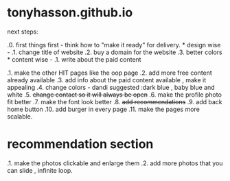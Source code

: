# tonyhasson.github.io


next steps:

.0. first things first - think how to "make it ready" for delivery. 
    * design wise -
        .1. change title of website
        .2. buy a domain for the website
        .3. better colors
    * content wise -
        .1.  write about the paid content


.1. make the other HIT pages like the oop page
.2. add more free content already available
.3. add info about the paid content available , make it appealing
.4. change colors - dandi suggested :dark blue , baby blue and white
.5. ~~change contact so it will always be open~~
.6. make the profile photo fit better
.7. make the font look better
.8. ~~add recommendations~~
.9. add back home button
.10. add burger in every page
.11. make the pages more scalable.


# recommendation section
.1. make the photos clickable and enlarge them
.2. add more photos that you can slide , infinite loop.